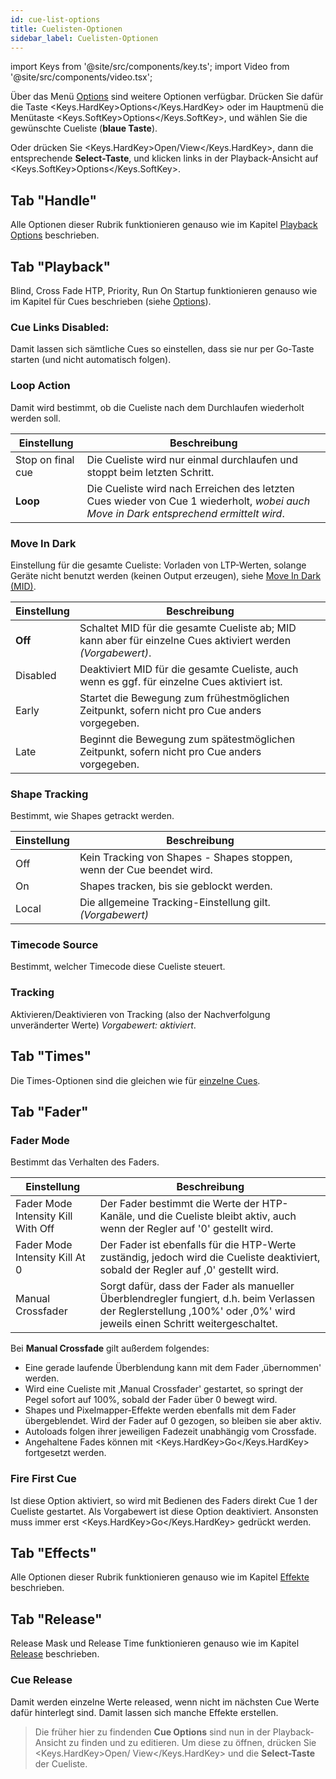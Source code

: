 ```yaml
---
id: cue-list-options
title: Cuelisten-Optionen
sidebar_label: Cuelisten-Optionen
---
```


import Keys from '@site/src/components/key.ts';
import Video from '@site/src/components/video.tsx';

 
Über das Menü [Options](../cues/playback-options.md) sind weitere Optionen 
verfügbar. Drücken Sie dafür die Taste <Keys.HardKey>Options</Keys.HardKey> 
oder im Hauptmenü die Menütaste <Keys.SoftKey>Options</Keys.SoftKey>, und 
wählen Sie die gewünschte Cueliste (**blaue Taste**).

Oder drücken Sie <Keys.HardKey>Open/View</Keys.HardKey>, dann die 
entsprechende **Select-Taste**, und klicken links in der Playback-Ansicht 
auf <Keys.SoftKey>Options</Keys.SoftKey>.

## Tab "Handle"

Alle Optionen dieser Rubrik funktionieren genauso wie im Kapitel [Playback Options](../cues/playback-options.md#playback-options----tab-handle) beschrieben.

## Tab "Playback"

Blind, Cross Fade HTP, Priority, Run On Startup funktionieren genauso wie im 
Kapitel für Cues beschrieben (siehe [Options](../cues/playback-options.md)).

### Cue Links Disabled:
Damit lassen sich sämtliche Cues so einstellen,
dass sie nur per Go-Taste starten (und nicht automatisch folgen).

### Loop Action
Damit wird bestimmt, ob die Cueliste nach dem Durchlaufen wiederholt werden soll.

Einstellung | Beschreibung
--- | ---
Stop on final cue | Die Cueliste wird nur einmal durchlaufen und stoppt beim letzten Schritt.
**Loop** | Die Cueliste wird nach Erreichen des letzten Cues wieder von Cue 1 wiederholt, *wobei auch Move in Dark entsprechend ermittelt wird*.

### Move In Dark
Einstellung für die gesamte Cueliste: Vorladen von
LTP-Werten, solange Geräte nicht benutzt werden (keinen Output
erzeugen), siehe [Move In Dark (MID)](cue-list-playback.md#move-in-dark-mid---funktionen).

Einstellung | Beschreibung
--- | ---
**Off** | Schaltet MID für die gesamte Cueliste ab; MID kann aber für einzelne Cues aktiviert werden *(Vorgabewert)*.
Disabled | Deaktiviert MID für die gesamte Cueliste, auch wenn es ggf. für einzelne Cues aktiviert ist.
Early | Startet die Bewegung zum frühestmöglichen Zeitpunkt, sofern nicht pro Cue anders vorgegeben.
Late | Beginnt die Bewegung zum spätestmöglichen Zeitpunkt, sofern nicht pro Cue anders vorgegeben.

### Shape Tracking
Bestimmt, wie Shapes getrackt werden.

Einstellung | Beschreibung
--- | ---
Off | Kein Tracking von Shapes - Shapes stoppen, wenn der Cue beendet wird.
On  | Shapes tracken, bis sie geblockt werden.
Local | Die allgemeine Tracking-Einstellung gilt. *(Vorgabewert)*

### Timecode Source 
Bestimmt, welcher Timecode diese Cueliste steuert.

### Tracking
Aktivieren/Deaktivieren von Tracking (also der
Nachverfolgung unveränderter Werte)  *Vorgabewert: aktiviert*.

## Tab "Times"

Die Times-Optionen sind die gleichen wie für [einzelne Cues](../cues/playback-options.md#playback-options----tab-times).

## Tab "Fader"

### Fader Mode
Bestimmt das Verhalten des Faders.

Einstellung | Beschreibung
--- | ---
Fader Mode Intensity Kill With Off | Der Fader bestimmt die Werte der HTP-Kanäle, und die Cueliste bleibt aktiv, auch wenn der Regler auf '0' gestellt wird. 
Fader Mode Intensity Kill At 0 | Der Fader ist ebenfalls für die HTP-Werte zuständig, jedoch wird die Cueliste deaktiviert, sobald der Regler auf ‚0' gestellt wird.
Manual Crossfader | Sorgt dafür, dass der Fader als manueller Überblendregler fungiert, d.h. beim Verlassen der Reglerstellung ‚100%' oder ‚0%' wird jeweils einen Schritt weitergeschaltet. 

Bei **Manual Crossfade** gilt außerdem folgendes:

-   Eine gerade laufende Überblendung kann mit dem Fader ‚übernommen'
    werden.
-   Wird eine Cueliste mit ‚Manual Crossfader' gestartet, so springt der
    Pegel sofort auf 100%, sobald der Fader über 0 bewegt wird.
-   Shapes und Pixelmapper-Effekte werden ebenfalls mit dem Fader
    übergeblendet. Wird der Fader auf 0 gezogen, so bleiben sie aber
    aktiv.
-   Autoloads folgen ihrer jeweiligen Fadezeit unabhängig vom Crossfade.
-   Angehaltene Fades können mit <Keys.HardKey>Go</Keys.HardKey> fortgesetzt werden.

### Fire First Cue
Ist diese Option aktiviert, so wird mit Bedienen des
Faders direkt Cue 1 der Cueliste gestartet. Als Vorgabewert ist diese
Option deaktiviert. Ansonsten muss immer erst <Keys.HardKey>Go</Keys.HardKey> gedrückt werden.

## Tab "Effects"

Alle Optionen dieser Rubrik funktionieren genauso wie im Kapitel [Effekte](../cues/playback-options.md#playback-options----tab-effects) beschrieben.

## Tab "Release"

Release Mask und Release Time funktionieren genauso wie im Kapitel [Release](../cues/playback-options.md#playback-options----tab-release) beschrieben.

### Cue Release

Damit werden einzelne Werte released, wenn nicht im
nächsten Cue Werte dafür hinterlegt sind. Damit lassen sich manche
Effekte erstellen.

> Die früher hier zu findenden **Cue Options** sind nun in der Playback-Ansicht
  zu finden und zu editieren. Um diese zu öffnen, drücken Sie <Keys.HardKey>Open/
  View</Keys.HardKey>  und die **Select-Taste** der Cueliste.